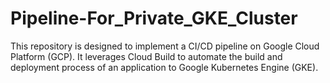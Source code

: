 # Pipeline-For_Private_GKE_Cluster
This repository is designed to implement a CI/CD pipeline on Google Cloud Platform (GCP). It leverages Cloud Build to automate the build and deployment process of an application to Google Kubernetes Engine (GKE).
